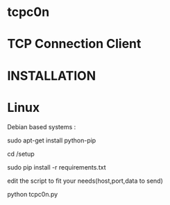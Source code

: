 # tcpc0n
# TCP Connection Client

# INSTALLATION
# Linux
Debian based systems :

sudo apt-get install python-pip

cd /setup 

sudo pip install -r requirements.txt 

edit the script to fit your needs(host,port,data to send)

python tcpc0n.py

